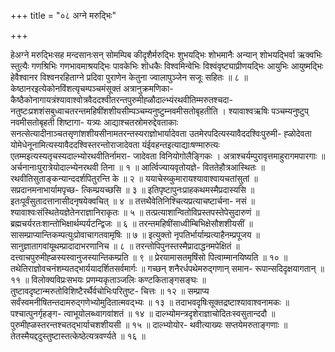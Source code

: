 +++
title = "०८ अग्ने मरुद्भिः"

+++

हेअग्ने मरुद्भिःसह मन्दसानःसन् सोमम्पिब कीदृशैर्मरुद्भिः शुभयद्भिः शोभमानैः अन्यान् शोभयद्भिर्वा ऋक्वभिः स्तुत्यैः गणश्रिभिः गणभावमाश्रयद्भिः पावकेभिः शॊधकैः विश्वमिन्वेभिः विश्वंवृष्ट्याप्रीणयद्भिः आयुभिः आयुष्मद्भिः हेवैश्वानर विश्वनरहिताग्ने प्रदिवा पुराणेन केतुना ज्वालापुञ्जेन सजूः सहितः ॥ ८ ॥केष्ठानरइत्येकोनविंशत्यृचम्पञ्चमंसूक्तं अत्रानुक्रमणिका-कैष्ठैकोनागायत्रंश्यावाश्वोत्रवैददश्वीतरन्तपुरुमीह्ळौदाल्भ्यंरथवीतिम्मरुतश्चदा- नतुष्टःप्रशशंसबुध्वाचतरन्तमहिषींशशीयसीम्पञ्चम्यनुष्टुम्नवमीसतोबृहतीति । श्यावाश्वऋषिः पञ्चम्यनुष्टुप् नवमीसतोबृहती शिष्टागा- यत्र्यः आद्याश्चतस्रोमरुद्देवताकाः सनत्सेत्यादीनाञ्चतसृणांशशीयसीनामतरन्तस्यराज्ञोभार्यादेवता उतमेरपदित्यस्यावैददश्विःपुरुमी- ह्ळोदेवता योमेधेनूनामित्यस्यावैददश्विस्तरन्तोराजादेवता यंईवहन्तइत्याद्याःषण्मारुत्यः एतम्मइत्यस्यतृचस्यदाल्भ्योरथवीतिर्नामरा- जादेवता विनियोगोलैङ्गिकः । अत्राश्चर्यम्पुरावृत्तमाहुरागमपारगाः ॥ अर्चनानाःपुरात्रेयोदाल्भ्येनरथवी तिना ॥ १ ॥ आर्त्विज्यायवृतोयज्ञे- विततेहौत्रआस्थितः ॥ रथवीतिसुताङ्कन्यान्ददर्शपितुरन्ति के ॥ २ ॥ ययाचेस्व्कुमारायश्यावाश्वायचतांसुतां ॥ सप्रदानमनाभार्यामपृच्छ- त्किम्प्रयच्छसि ॥ ३ ॥ इतिपृष्टापुनःप्राहकथमस्मैप्रदास्यसि ॥ इतःपूर्वंसुतादत्तानासीदनृषयेक्वचित् ॥ ४ ॥ तत्तथैवेतिनिश्चित्यप्रत्याचष्टार्चना- नसं ॥ श्यावाश्वःसंस्थितेयज्ञेतेनराज्ञानिराकृतः ॥ ५ ॥ तत्प्रत्याशान्वितोविप्रस्तपस्तेपेसुदारुणं ॥ ब्रह्मचर्यरतःशान्तोभिक्षार्थम्पर्यटन्द्विजः ॥ ६ ॥ तरन्तमहिषींसाध्वीम्बिभिक्षेसौशशीयसीं ॥ सासम्प्राप्यान्तिकम्पत्युःप्रोवाचागतवामृषिः ॥ ७ ॥ इत्युक्तो नृपतिर्भार्याम्प्रत्याहैनम्प्रपूजय ॥ सानुज्ञातागवांयूथम्प्रादादाभरणानिच ॥ ८ ॥ तरन्तोपिपुनस्तस्मैप्रादाद्धनमपेक्षितं ॥ दत्त्वाचपुरुमीह्ळस्यस्वानुजस्यान्तिकम्प्रति ॥ ९ ॥ प्रेरयामासतमृषिंसो पित्वाम्मानयिष्यति ॥ १० ॥ तथेतिराज्ञोवचनंशम्यतद्भार्ययादर्शितसर्वमार्गः ॥ गच्छन् शनैरर्धपथेमरुद्गणान् समान- रूपान्सदिदृक्षयागतान् ॥ ११ ॥ विलोक्यविप्रःसभयः प्रणम्यकृताञ्जलिः कण्टकिताङ्गसङ्घः ॥ तुष्टावदृष्टान्मरुतोविशिष्टैरर्थैर्वचोभिःपरितुष्ट- चित्तः ॥ १२ ॥ सम्प्राप्य सर्वंस्वमनीषितन्तदामरुद्गणेभ्योमुदितात्मवद्भ्यः ॥ १३ ॥ तदाभवदृषिःसूक्तद्रष्टाश्यावाश्वनामकः ॥ पश्चात्पुनर्गृहङ्ग- त्वाभूयोलब्ध्वागवांशतं ॥ १४ ॥ दाल्भ्योमन्त्रदृशेराज्ञाचोदितःस्वसुतान्ददौ ॥ पुरुमीह्ळस्तरन्तश्चतद्भार्याचशशीयसी ॥ १५ ॥ दाल्भ्योयोर- थवीत्याख्यः सप्तयेमरुताङ्गणाः ॥ तेतस्मैयद्ददुस्तुष्टास्तत्केष्ठेत्यत्रवर्ण्यते ॥ १६ ॥